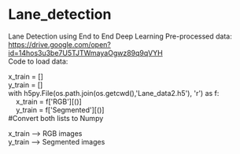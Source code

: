 # Lane_detection
Lane Detection using End to End Deep Learning
Pre-processed data: </br>
https://drive.google.com/open?id=14hos3u3be7U5TJTWmayaOgwz89q9qVYH </br>
Code to load data: </br>

x_train = [] </br>
y_train = [] </br>
with h5py.File(os.path.join(os.getcwd(),'Lane_data2.h5'), 'r') as f: </br>
&nbsp; &nbsp;  x_train = f['RGB'][()] </br>
&nbsp; &nbsp;    y_train = f['Segmented'][()] </br>
#Convert both lists to Numpy</br>
    
x_train --> RGB images </br>
y_train --> Segmented images </br>
